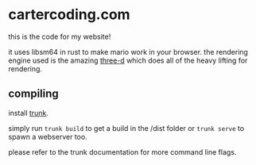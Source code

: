 # cartercoding.com

this is the code for my website!

it uses libsm64 in rust to make mario work in your browser.
the rendering engine used is the amazing [three-d](https://github.com/asny/three-d) which does all of the heavy lifting for rendering.

## compiling

install [trunk](https://trunkrs.dev/).

simply run `trunk build` to get a build in the /dist folder or `trunk serve` to spawn a webserver too.

please refer to the trunk documentation for more command line flags.
